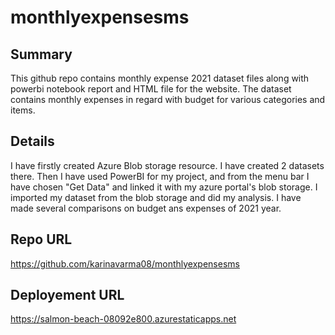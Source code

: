 # monthlyexpensesms

## Summary
This github repo contains monthly expense 2021 dataset files along with powerbi notebook report and HTML file for the website. The dataset contains monthly expenses in regard with budget for various categories and items.

## Details
I have firstly created Azure Blob storage resource. I have created 2 datasets there. Then I have used PowerBI for my project, and from the menu bar I have chosen "Get Data" and linked it with my azure portal's blob storage. I imported my dataset from the blob storage and did my analysis. I have made several comparisons on budget ans expenses of 2021 year.

## Repo URL
https://github.com/karinavarma08/monthlyexpensesms

## Deployement URL
https://salmon-beach-08092e800.azurestaticapps.net

